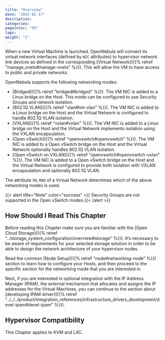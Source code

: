 ```yaml
---
title: "Overview"
date: "2025-02-17"
description:
categories:
pageintoc: "59"
tags:
weight: "1"
---
```


<a id="nm"></a>

<!--# Overview -->

When a new Virtual Machine is launched, OpenNebula will connect its virtual network interfaces (defined by `NIC` attributes) to hypervisor network link devices as defined in the corresponding [Virtual Network]({{% relref "manage_vnets#manage-vnets" %}}). This will allow the VM to have access to public and private networks.

OpenNebula supports the following networking modes:

* [Bridged]({{% relref "bridged#bridged" %}}). The VM NIC is added to a Linux bridge on the Host. This mode can be configured to use Security Groups and network isolation.
* [802.1Q VLAN]({{% relref "vlan#hm-vlan" %}}). The VM NIC is added to a Linux bridge on the Host and the Virtual Network is configured to handle 802.1Q VLAN isolation.
* [VXLAN]({{% relref "vxlan#vxlan" %}}). The VM NIC is added to a Linux bridge on the Host and the Virtual Network implements isolation using the VXLAN encapsulation.
* [Open vSwitch]({{% relref "openvswitch#openvswitch" %}}). The VM NIC is added to a Open vSwitch bridge on the Host and the Virtual Network optionally handles 802.1Q VLAN isolation.
* [Open vSwitch on VXLAN]({{% relref "openvswitch#openvswitch-vxlan" %}}). The VM NIC is added to a Open vSwitch bridge on the Host and the Virtual Network is configured to provide both isolation with VXLAN encapsulation and optionally 802.1Q VLAN.

The attribute `VN_MAD` of a Virtual Network determines which of the above networking modes is used.

{{< alert title="Note" color="success" >}}
Security Groups are not supported in the Open vSwitch modes.{{< /alert >}} 

## How Should I Read This Chapter

Before reading this Chapter make sure you are familiar with the [Open Cloud Storage]({{% relref "../storage_system_configuration/overview#storage" %}}). It’s necessary to be aware of requirements for your selected storage solution in order to be able to design the network architecture of your hypervisor nodes.

Read the common [Node Setup]({{% relref "node#networking-node" %}}) section to learn how to configure your Hosts, and then proceed to the specific section for the networking mode that you are interested in.

Next, if you are interested in optional integration with the IP Address Manager (IPAM), the external mechanism that allocates and assigns the IP addresses for the Virtual Machines, you can continue to the section about [developing IPAM driver]({{% relref "../../../product/integration_references/infrastructure_drivers_development/devel-ipam#devel-ipam" %}}).

## Hypervisor Compatibility

This Chapter applies to KVM and LXC.
